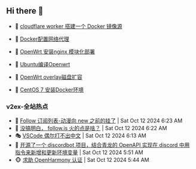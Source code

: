 ## Hi there 👋

<!--
**dkyg666/dkyg666** is a ✨ _special_ ✨ repository because its `README.md` (this file) appears on your GitHub profile.

Here are some ideas to get you started:

- 🔭 I’m currently working on ...
- 🌱 I’m currently learning ...
- 👯 I’m looking to collaborate on ...
- 🤔 I’m looking for help with ...
- 💬 Ask me about ...
- 📫 How to reach me: ...
- 😄 Pronouns: ...
- ⚡ Fun fact: ...
-->

<!-- BLOG-POST-LIST:START -->
- 🦩 [cloudflare worker 搭建一个 Docker 镜像源](http://blog.1996099.xyz/archives/cloudflare-worker-da-jian-yi-ge-docker-jing-xiang-zhan) 

- 🚦 [Docker配置网络代理](http://blog.1996099.xyz/archives/dockerpei-zhi-wang-luo-dai-li) 

- 🫶 [OpenWrt 安装nginx 模块化部署](http://blog.1996099.xyz/archives/openwrt-an-zhuang-nginx-mo-kuai-hua-bu-shu) 

- 🦄 [Ubuntu编译Openwrt](http://blog.1996099.xyz/archives/ubuntuzi-bian-yi-openwrt) 

- 🐻 [OpenWrt overlay磁盘扩容](http://blog.1996099.xyz/archives/openwrt-overlay) 

- 🤖 [CentOS 7 安装Docker环境](http://blog.1996099.xyz/archives/centos-docker) 
<!-- BLOG-POST-LIST:END -->

### v2ex-全站热点
<!-- v2ex:START -->
- 🥸 [Follow 订阅列表-动漫向 new 之前的挂了](https://www.v2ex.com/t/1079579#reply0) | Sat Oct 12 2024 6:23 AM
- 🤗 [没搞明白， follow.is 火的点是啥？](https://www.v2ex.com/t/1079577#reply0) | Sat Oct 12 2024 6:22 AM
- 🎭 [VSCode 偶尔打不出中文](https://www.v2ex.com/t/1079574#reply3) | Sat Oct 12 2024 6:13 AM
- 🥷 [开源了一个 discordbot 项目，结合青龙的 OpenAPI 实现在 discord 中用指令来新增和更新环境变量](https://www.v2ex.com/t/1079561#reply0) | Sat Oct 12 2024 5:51 AM
- 🐵 [求助 OpenHarmony 认证](https://www.v2ex.com/t/1079556#reply1) | Sat Oct 12 2024 5:44 AM<!-- v2ex:END -->

